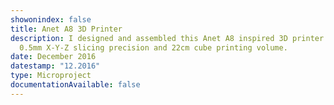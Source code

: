 ```yaml
---
showonindex: false
title: Anet A8 3D Printer
description: I designed and assembled this Anet A8 inspired 3D printer with a
  0.5mm X-Y-Z slicing precision and 22cm cube printing volume.
date: December 2016
datestamp: "12.2016"
type: Microproject
documentationAvailable: false
---
```

